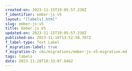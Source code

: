 ```yaml
---
created-on: 2023-11-15T19:05:57.238Z
f_identifier: ember-js-v5
layout: "[labels].html"
slug: ember-js-v5
title: Ember.js V5
updated-on: 2023-11-15T19:05:57.238Z
published-on: 2023-11-16T13:52:58.707Z
f_label-type: Text Label
f_migration-label: true
f_migration-2: cms/migrations/ember-js-v5-migration.md
tags: labels
date: 2023-11-28T18:33:07.846Z
---
```

